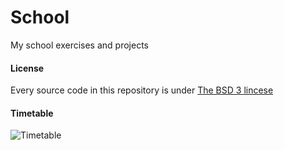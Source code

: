 School
======

My school exercises and projects

#### License
Every source code in this repository is under [The BSD 3 lincese](https://github.com/FrostyX/School/blob/master/LICENSE.md "The BSD 3-Clause License")

#### Timetable
![Timetable](https://raw.github.com/FrostyX/School/master/rozvrh.png)
